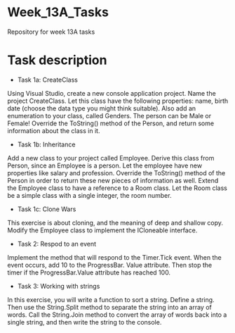 # Week_13A_Tasks
Repository for week 13A tasks

# Task description

- Task 1a: CreateClass

Using Visual Studio, create a new console application project. Name the project CreateClass. 
Let this class have the following properties: name, birth date (choose the data type you might think suitable). 
Also add an enumeration to your class, called Genders. The person can be Male or Female! 
Override the ToString() method of the Person, and return some information about the class in it.

- Task 1b: Inheritance

Add a new class to your project called Employee. Derive this class from Person, since an 
Employee is a person. Let the employee have new properties like salary and profession. 
Override the ToString() method of the Person in order to return these new pieces of information as well. 
Extend the Employee class to have a reference to a Room class.
Let the Room class be a simple class with a single integer, the room number.

- Task 1c: Clone Wars

This exercise is about cloning, and the meaning of deep and shallow copy. Modify the Employee class to implement the ICloneable interface.

- Task 2: Respod to an event

Implement the method that will respond to the Timer.Tick event. When the event occurs, add 10 to the ProgressBar.
Value attribute. Then stop the timer if the ProgressBar.Value attribute has reached 100.

- Task 3: Working with strings

In this exercise, you will write a function to sort a string.
Define a string. Then use the String.Split method to separate the string into an array of words.
Call the String.Join method to convert the array of words back into a single string, and then write the string to the console. 
